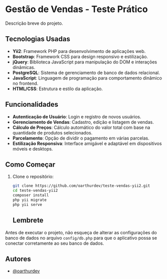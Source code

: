 # Gestão de Vendas - Teste Prático

Descrição breve do projeto.

## Tecnologias Usadas

- **Yii2**: Framework PHP para desenvolvimento de aplicações web.
- **Bootstrap**: Framework CSS para design responsivo e estilização.
- **jQuery**: Biblioteca JavaScript para manipulação do DOM e interações dinâmicas.
- **PostgreSQL**: Sistema de gerenciamento de banco de dados relacional.
- **JavaScript**: Linguagem de programação para comportamento dinâmico no frontend.
- **HTML/CSS**: Estrutura e estilo da aplicação.

## Funcionalidades

- **Autenticação de Usuário**: Login e registro de novos usuários.
- **Gerenciamento de Vendas**: Cadastro, edição e listagem de vendas.
- **Cálculo de Preços**: Cálculo automático do valor total com base na quantidade de produtos selecionados.
- **Parcelamento**: Opção de dividir o pagamento em várias parcelas.
- **Estilização Responsiva**: Interface amigável e adaptável em dispositivos móveis e desktops.

## Como Começar

1. Clone o repositório:
   ```bash
   git clone https://github.com/oarthurdev/teste-vendas-yii2.git
   cd teste-vendas-yii2
   composer install
   php yii migrate
   php yii serve
   ```

   ## Lembrete

Antes de executar o projeto, não esqueça de alterar as configurações do banco de dados no arquivo `config/db.php` para que o aplicativo possa se conectar corretamente ao seu banco de dados.

## Autores

- [@oarthurdev](https://www.github.com/oarthurdev)